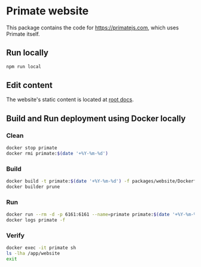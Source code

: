 # Primate website

This package contains the code for https://primatejs.com, which uses Primate
itself.

## Run locally

```sh
npm run local
```

## Edit content

The website's static content is located at [root docs][docs].

[priss]: https://github.com/primatejs/priss
[docs]: https://github.com/primatejs/primate/tree/master/docs

## Build and Run deployment using Docker locally

### Clean
```sh
docker stop primate
docker rmi primate:$(date '+%Y-%m-%d')
```

### Build
```sh
docker build -t primate:$(date '+%Y-%m-%d') -f packages/website/Dockerfile.fly-website .
docker builder prune
```

### Run
```sh
docker run --rm -d -p 6161:6161 --name=primate primate:$(date '+%Y-%m-%d')
docker logs primate -f
```

### Verify
```sh
docker exec -it primate sh
ls -lha /app/website
exit
```
